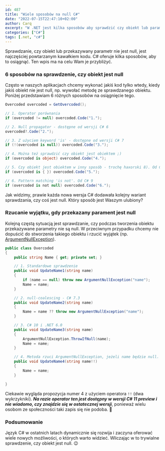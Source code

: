 ```yaml
---
id: 487
title: "Wiele sposobów na null C#"
date: "2022-07-15T22:47:10+02:00"
author: Carq
excerpt: "W .NET jest kilka sposobów aby sprawdzić czy obiekt lub parametr jest null."
categories: ["C#"]
tags: [.net, "c#"]
---
```


Sprawdzanie, czy obiekt lub przekazywany parametr nie jest null, jest najczęściej powtarzanym kawałkiem kodu. C# oferuje kilka sposobów, aby to osiągnąć. Ten wpis ma na celu Wam je przybliżyć.

### 6 sposobów na sprawdzenie, czy obiekt jest null

Często w naszych aplikacjach chcemy wykonać jakiś kod tylko wtedy, kiedy jakiś obiekt nie jest null, np. wywołać metodę ze sprawdzanego obiektu. Poniżej przedstawiam 6 różnych sposobów na osiągnięcie tego.

```csharp
Overcoded overcoded = GetOvercoded();

// 1. Operator porównania
if (overcoded != null) overcoded.Code("1.");

// 2. Null propagator - dostępne od wersji C# 6
overcoded?.Code("2.");

// 3. Z użyciem keyword 'is' - dostępne od wersji C# 7
if (!(overcoded is null)) overcoded.Code("3.");

// 4. Można też sprawdzić czy obiekt jest obiektem ;)
if (overcoded is object) overcoded.Code("4.");

// 5. Czy obiekt jest obiektem w inny sposób - trochę haxorski 8). Od C# 8
if (overcoded is { }) overcoded.Code("5.");

// 6. Pattern matching 'is not'. Od C# 9
if (overcoded is not null) overcoded.Code("6.");

```

Jak widzimy, prawie każda nowa wersja C# dodawała kolejny wariant sprawdzania, czy coś jest null. Który sposób jest Waszym ulubiony?

### Rzucanie wyjątku, gdy przekazany parament jest null

Kolejną częstą sytuacją jest sprawdzanie, czy podczas tworzenia obiektu przekazywane parametry nie są null. W przeciwnym przypadku chcemy nie dopuścić do stworzenia takiego obiektu i rzucić wyjątek (np. [ArgumentNullException](https://docs.microsoft.com/pl-pl/dotnet/api/system.argumentnullexception?view=net-6.0)).

```csharp
public class Overcoded
{
    public string Name { get; private set; }

    // 1. Standardowe sprawdzenie
    public void UpdateName1(string name)
    {
        if (name == null) throw new ArgumentNullException("name");
        Name = name;
    }

    // 2. null-coalescing - C# 7.3
    public void UpdateName2(string name)
    {
        Name = name ?? throw new ArgumentNullException("name");
    }

    // 3. C# 10 i .NET 6.0
    public void UpdateName3(string name)
    {
        ArgumentNullException.ThrowIfNull(name);
        Name = name;
    }

    // 4. Metoda rzuci ArgumentNullException, jeżeli name będzie null. C# 11 - preview
    public void UpdateName4(string name!!)
    {
        Name = name;
    }

}
```

Ciekawie wygląda propozycja numer 4 z użyciem operatora `!!` (dwa wykrzykniki). **_Na razie operator ten jest dostępny w wersji C# 11 preview i nie wiadomo, czy znajdzie się w ostatecznej wersji_**, ponieważ wielu osobom ze społeczności taki zapis się nie podoba. 🤔

### Podsumowanie

Język C# w ostatnich latach dynamicznie się rozwija i zaczyna oferować wiele nowych możliwości, o których warto widzieć. Wliczając w to trywialne sprawdzenie, czy obiekt jest null. 😉
